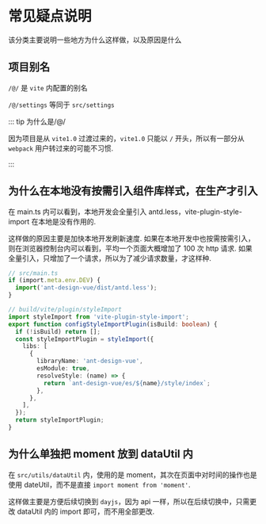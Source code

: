 # 常见疑点说明

该分类主要说明一些地方为什么这样做，以及原因是什么

## 项目别名

`/@/` 是 `vite` 内配置的别名

`/@/settings` 等同于 `src/settings`

::: tip 为什么是/@/

因为项目是从 `vite1.0` 过渡过来的，`vite1.0` 只能以 `/` 开头，所以有一部分从 `webpack` 用户转过来的可能不习惯. 

:::

## 为什么在本地没有按需引入组件库样式，在生产才引入

在 main.ts 内可以看到，本地开发会全量引入 antd.less，vite-plugin-style-import 在本地是没有作用的. 

这样做的原因主要是加快本地开发刷新速度. 如果在本地开发中也按需按需引入，则在浏览器控制台内可以看到，平均一个页面大概增加了 100 次 http 请求. 如果全量引入，只增加了一个请求，所以为了减少请求数量，才这样种. 

```ts
// src/main.ts
if (import.meta.env.DEV) {
  import('ant-design-vue/dist/antd.less');
}

// build/vite/plugin/styleImport
import styleImport from 'vite-plugin-style-import';
export function configStyleImportPlugin(isBuild: boolean) {
  if (!isBuild) return [];
  const styleImportPlugin = styleImport({
    libs: [
      {
        libraryName: 'ant-design-vue',
        esModule: true,
        resolveStyle: (name) => {
          return `ant-design-vue/es/${name}/style/index`;
        },
      },
    ],
  });
  return styleImportPlugin;
}
```

## 为什么单独把 moment 放到 dataUtil 内

在 `src/utils/dataUtil` 内，使用的是 moment，其次在页面中对时间的操作也是使用 dateUtil，而不是直接 `import moment from 'moment'`. 

这样做主要是方便后续切换到 `dayjs`，因为 api 一样，所以在后续切换中，只需更改 dataUtil 内的 import 即可，而不用全部更改. 
